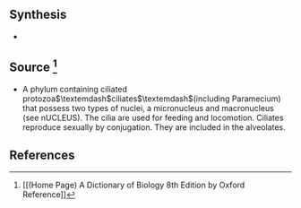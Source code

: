 ## Synthesis
- 
## Source [^1]
- A phylum containing ciliated protozoa$\textemdash$ciliates$\textemdash$(including Paramecium) that possess two types of nuclei, a micronucleus and macronucleus (see nUCLEUS). The cilia are used for feeding and locomotion. Ciliates reproduce sexually by conjugation. They are included in the alveolates.
## References

[^1]: [[(Home Page) A Dictionary of Biology 8th Edition by Oxford Reference]]